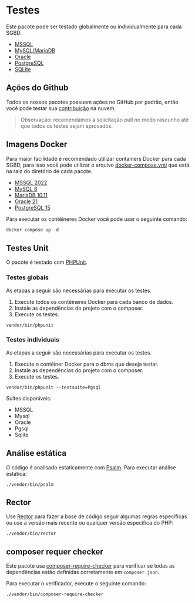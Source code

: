# Testes

Este pacote pode ser testado globalmente ou individualmente para cada SGBD.

- [MSSQL](https://github.com/yiisoft/db-mssql)
- [MySQL/MariaDB](https://github.com/yiisoft/db-mysql)
- [Oracle](https://github.com/yiisoft/db-oracle)
- [PostgreSQL](https://github.com/yiisoft/db-pgsql)
- [SQLite](https://github.com/yiisoft/db-sqlite)

## Ações do Github

Todos os nossos pacotes possuem ações no GitHub por padrão, então você pode testar sua [contribuição](https://github.com/yiisoft/db/blob/master/.github/CONTRIBUTING.md) na nuvem.

> Observação: recomendamos a solicitação pull no modo rascunho até que todos os testes sejam aprovados.

## Imagens Docker

Para maior facilidade é recomendado utilizar containers Docker para cada SGBD, para isso você pode utilizar o arquivo [docker-compose.yml](https://docs.docker.com/compose/compose-file/) que está na raiz do diretório de cada pacote.

- [MSSQL 2022](https://github.com/yiisoft/db-mssql/blob/master/docker-compose.yml)
- [MySQL 8](https://github.com/yiisoft/db-mysql/blob/master/docker-compose.yml)
- [MariaDB 10.11](https://github.com/yiisoft/db-mysql/blob/master/docker-compose-mariadb.yml)
- [Oracle 21](https://github.com/yiisoft/db-oracle/blob/master/docker-compose.yml)
- [PostgreSQL 15](https://github.com/yiisoft/db-pgsql/blob/master/docker-compose.yml)

Para executar os contêineres Docker você pode usar o seguinte comando:

```dockerfile
docker compose up -d
```

## Testes Unit

O pacote é testado com [PHPUnit](https://phpunit.de/).

### Testes globais

As etapas a seguir são necessárias para executar os testes.

1. Execute todos os contêineres Docker para cada banco de dados.
2. Instale as dependências do projeto com o composer.
3. Execute os testes.

```shell
vendor/bin/phpunit
```

### Testes individuais

As etapas a seguir são necessárias para executar os testes.

1. Execute o contêiner Docker para o dbms que deseja testar.
2. Instale as dependências do projeto com o composer.
3. Execute os testes.

```shell
vendor/bin/phpunit --testsuite=Pgsql
```

Suítes disponíveis:

- MSSQL
- Mysql
- Oracle
- Pgsql
- Sqlite

## Análise estática

O código é analisado estaticamente com [Psalm](https://psalm.dev/). Para executar análise estática:

```shell
./vendor/bin/psalm
```

## Rector

Use [Rector](https://github.com/rectorphp/rector) para fazer a base de código seguir algumas regras específicas ou use a versão mais recente ou qualquer versão específica do PHP:

```shell
./vendor/bin/rector
```

## composer requer checker

Este pacote usa [composer-require-checker](https://github.com/maglnet/ComposerRequireChecker) para verificar se todas as dependências estão definidas corretamente em `composer.json`.

Para executar o verificador, execute o seguinte comando:

```shell
./vendor/bin/composer-require-checker
```
